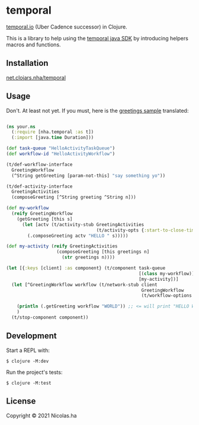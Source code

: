 # temporal

[temporal.io](http://temporal.io/) (Uber Cadence successor) in Clojure.

This is a library to help using the [temporal java SDK](https://github.com/temporalio/sdk-java) by introducing helpers macros and functions.

## Installation

[net.clojars.nha/temporal](https://clojars.org/nha/temporal)

## Usage

Don't. At least not yet.
If you must, here is the [greetings sample](https://github.com/temporalio/samples-java/blob/main/src/main/java/io/temporal/samples/hello/HelloActivity.java) translated:

```clojure

(ns your.ns
  (:require [nha.temporal :as t])
  (:import [java.time Duration]))

(def task-queue "HelloActivityTaskQueue")
(def workflow-id "HelloActivityWorkflow")

(t/def-workflow-interface
  GreetingWorkflow
  (^String getGreeting [param-not-this] "say something yo"))

(t/def-activity-interface
  GreetingActivities
  (composeGreeting [^String greeting ^String n]))

(def my-workflow
  (reify GreetingWorkflow
    (getGreeting [this s]
      (let [actv (t/activity-stub GreetingActivities
                                  (t/activity-opts {:start-to-close-timeout (Duration/ofSeconds 2)}))]
        (.composeGreeting actv "HELLO " s)))))

(def my-activity (reify GreetingActivities
                   (composeGreeting [this greetings n]
                     (str greetings n))))

(let [{:keys [client] :as component} (t/component task-queue
                                                  [(class my-workflow)]
                                                  [my-activity])]
  (let [^GreetingWorkflow workflow (t/network-stub client
                                                   GreetingWorkflow
                                                   (t/workflow-options task-queue workflow-id))]

    (println (.getGreeting workflow "WORLD")) ;; <= will print "HELLO WORLD"
    )
  (t/stop-component component))

```

## Development

Start a REPL with:

    $ clojure -M:dev

Run the project's tests:

    $ clojure -M:test

## License

Copyright © 2021 Nicolas.ha
